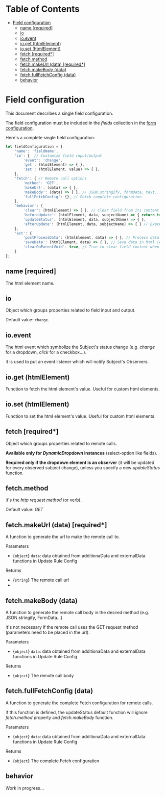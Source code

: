 # Table of Contents <!-- omit in toc -->
- [Field configuration](#field-configuration)
  - [name [required]](#name-required)
  - [io](#io)
  - [io.event](#ioevent)
  - [io.get (htmlElement)](#ioget-htmlelement)
  - [io.set (htmlElement)](#ioset-htmlelement)
  - [fetch [required*]](#fetch-required)
  - [fetch.method](#fetchmethod)
  - [fetch.makeUrl (data) [required*]](#fetchmakeurl-data-required)
  - [fetch.makeBody (data)](#fetchmakebody-data)
  - [fetch.fullFetchConfig (data)](#fetchfullfetchconfig-data)
  - [behavior](#behavior)

# Field configuration
This document describes a single field configuration.

The field configuration must be included in the *fields* collection in the [form configuration](./form-configuration.md).

Here's a complete single field configuration:

```javascript
let fieldConfiguration = {
    'name': 'fieldName',
    'io': {  // Customize field input/output
        'event': 'change',
        'get': (htmlElement) => { },
        'set': (htmlElement, value) => { },
    },
    'fetch': { // Remote call options
        'method': 'GET',
        'makeUrl': (data) => { },
        'makeBody': (data) => { }, // JSON.stringify, formData, text...
        'fullFetchConfig': {}, // Fetch complete configuration
    },
    'behavior': {
        'clear': (htmlElement) => { }, // Clear field from its content
        'beforeUpdate': (htmlElement, data, subjectName) => { return true; }, // Executed before the remote call. Return false to block the update
        'updateStatus': (htmlElement, data, subjectName) => { },
        'afterUpdate': (htmlElement, data, subjectName) => { } // Executed after the remote call
    },
    'ext': {
        'postProcessData': (htmlElement, data) => { }, // Process data retrieved by remote call
        'saveData': (htmlElement, data) => { }, // Save data in html (es: <option value="value">'text'</option>)
        'clearOnParentVoid': true, // True to clear field content when subject is void; false to trigger a remote call
    }
};
```

## name [required]
The html element name.

## io
Object which groups properties related to field input and output.

Default value: `change`.

## io.event
The html event which symbolize the Subject's status change (e.g. *change* for a dropdown, *click* for a checkbox...).

It is used to put an event listener which will notify Subject's Observers.

## io.get (htmlElement)
Function to fetch the html element's value. Useful for custom html elements.

## io.set (htmlElement)
Function to set the html element's value. Useful for custom html elements.

## fetch [required*]
Object which groups properties related to remote calls.

**Available only for *DynamicDropdown* instances** (select-option like fields).

**Required only if the dropdown element is an observer** (it will be updated for every observed subject change), unless you specify a new *updateStatus* function.

## fetch.method
It's the *http request method* (or verb).

Default value: *GET*

## fetch.makeUrl (data) [required*]
A function to generate the url to make the remote call to.

Parameters
- {`object`} `data`: data obtained from additionaData and externalData functions in Update Rule Config

Returns
- {`string`} The remote call url
-
## fetch.makeBody (data)
A function to generate the remote call body in the desired method (e.g. JSON.stringify, FormData...).

It's not necessary if the remote call uses the GET request method (parameters need to be placed in the url).

Parameters
- {`object`} `data`: data obtained from additionaData and externalData functions in Update Rule Config

Returns
- {`object`} The remote call body

## fetch.fullFetchConfig (data)
A function to generate the complete Fetch configuration for remote calls.

If this function is defined, the updateStatus default function will ignore *fetch.method* property and *fetch.makeBody* function.

Parameters
- {`object`} `data`: data obtained from additionaData and externalData functions in Update Rule Config

Returns
- {`object`} The complete Fetch configuration

## behavior
Work in progress...
<!-- ## ext [optional] -->
